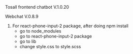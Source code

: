 Tosall frontend chatbot V.1.0.20

Webchat V.0.8.9

1. For react-phone-input-2 package, after doing npm install
    - go to node_modules
    - go to react-phone-input-2 package
    - go to lib
    - change style.css to style.scss
